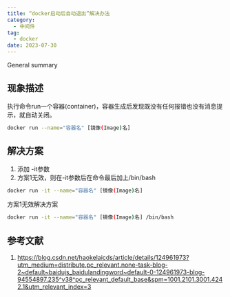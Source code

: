 ```yaml
---
title: “docker启动后自动退出”解决办法
category:
  - 中间件
tag:
  - docker
date: 2023-07-30
---
```


General summary
<!-- more -->

## 现象描述
执行命令run一个容器(container)，容器生成后发现既没有任何报错也没有消息提示，就自动关闭。
```bash
docker run --name="容器名" [镜像(Image)名] 
```

## 解决方案
1. 添加 -it参数
2. 方案1无效，则在-it参数后在命令最后加上/bin/bash
```bash
docker run -it --name="容器名" [镜像(Image)名]
```

方案1无效解决方案
```bash
docker run -it --name="容器名" [镜像(Image)名] /bin/bash
```

## 参考文献
1. https://blog.csdn.net/haokelaicds/article/details/124961973?utm_medium=distribute.pc_relevant.none-task-blog-2~default~baidujs_baidulandingword~default-0-124961973-blog-94554897.235^v38^pc_relevant_default_base&spm=1001.2101.3001.4242.1&utm_relevant_index=3

